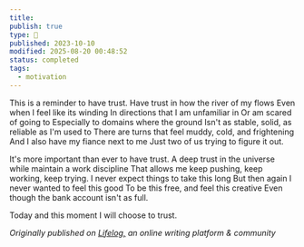 ```yaml
---
title:
publish: true
type: 🌳
published: 2023-10-10
modified: 2025-08-20 00:48:52
status: completed
tags:
  - motivation
---
```

This is a reminder to have trust.
Have trust in how the river of my flows
Even when I feel like its winding
In directions that I am unfamiliar in
Or am scared of going to 
Especially to domains where the ground
Isn't as stable, solid, as reliable as I'm used to
There are turns that feel muddy, cold, and frightening
And I also have my fiance next to me
Just two of us trying to figure it out.

It's more important than ever to have trust.
A deep trust in the universe while maintain a work discipline
That allows me keep pushing, keep working, keep trying.
I never expect things to take this long
But then again I never wanted to feel this good
To be this free, and feel this creative
Even though the bank account isn't as full.

Today and this moment I will choose to trust.

*Originally published on [Lifelog,](https://golifelog.com/) an online writing platform & community*